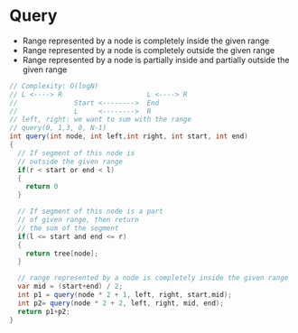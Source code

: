 # Query
- Range represented by a node is completely inside the given range
- Range represented by a node is completely outside the given range
- Range represented by a node is partially inside and partially outside the given range

```csharp
// Complexity: O(logN)
// L <----> R                     L <----> R
//              Start <-------->  End
//              L     <-------->  R
// left, right: we want to sum with the range
// query(0, 1,3, 0, N-1)
int query(int node, int left,int right, int start, int end)
{
  // If segment of this node is
  // outside the given range
  if(r < start or end < l)
  {
    return 0
  }

  // If segment of this node is a part
  // of given range, then return
  // the sum of the segment
  if(l <= start and end <= r)
  {
    return tree[node];
  }

  // range represented by a node is completely inside the given range
  var mid = (start+end) / 2;
  int p1 = query(node * 2 + 1, left, right, start,mid);
  int p2= query(node * 2 + 2, left, right, mid, end);
  return p1+p2;
}
```
